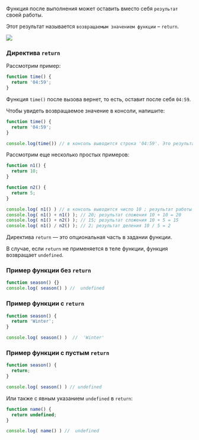Функция после выполнения может оставить вместо себя `результат` своей работы. 

Этот результат называется `возвращаемым значением функции` – `return`.  

![](https://course-qa-basics.s3.us-west-1.amazonaws.com/bluegirl.png)

### Директива `return`

Рассмотрим пример:

``` javascript
function time() { 
  return '04:59'; 
}
```

Функция `time()` после вызова вернет, то есть, оставит после себя `04:59`.

Чтобы увидеть возвращаемое значение в консоли, напишите:

```javascript
function time() {
  return '04:59';
}

console.log(time()) // в консоль выводится строка '04:59'. Это результат работы функции time()
```

Рассмотрим еще несколько простых примеров:

```` javascript
function n1() {
  return 10;
}

function n2() {
  return 5;
}

console.log( n1() ) // в консоль выводится число 10 ; результат работы функции n1()
console.log( n1() + n1() ); // 20; результат сложения 10 + 10 = 20
console.log( n1() + n2() ); // 15; результат сложения 10 + 5 = 15
console.log( n1() / n2() ); // 2; результат деления 10 / 5 = 2
````

Директива `return` — это опциональная часть в задании функции. 

В случае, если `return` не применяется в теле функции, функция возвращает `undefined`.

### Пример функции без `return`

```javascript
function season() {}
console.log( season() ) //  undefined
````

### Пример функции с `return`

```javascript
function season() {
  return 'Winter';
}

console.log( season() )  //  'Winter'
```

### Пример функции с пустым `return`

```javascript
function season() {
  return;
}

console.log( season() ) // undefined
```

Или также с явным указанием `undefined` в `return`:

```javascript
function name() {
  return undefined;
}

console.log( name() ) //  undefined
```
